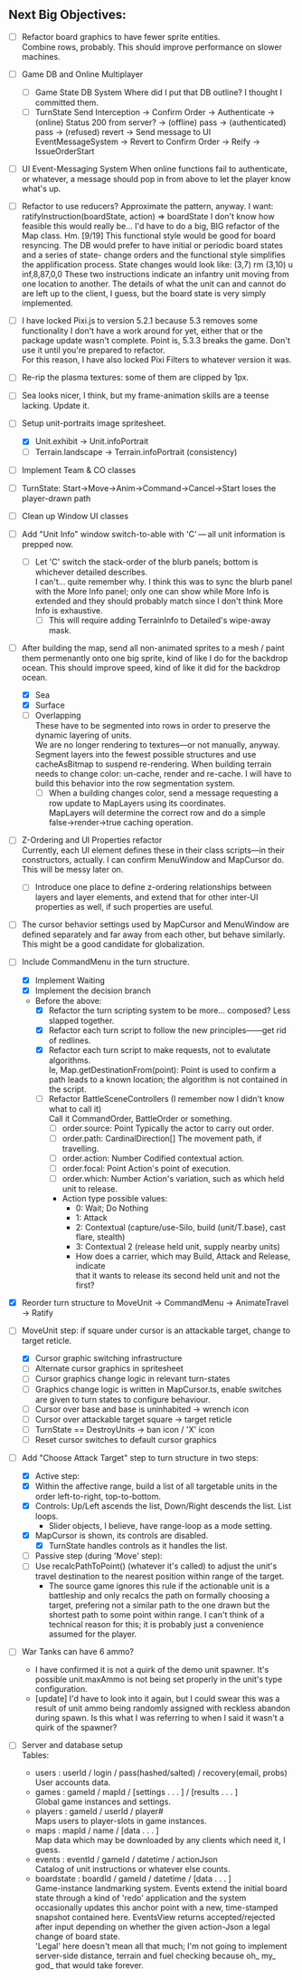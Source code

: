 ## Next Big Objectives:
- [ ] Refactor board graphics to have fewer sprite entities.  
      Combine rows, probably. This should improve performance on slower machines.
- [ ] Game DB and Online Multiplayer
    - [ ] Game State DB System
          Where did I put that DB outline? I thought I committed them.
    - [ ] TurnState Send Interception
          → Confirm Order
          → Authenticate
            → (online) Status 200 from server?
            → (offline) pass
          → (authenticated) pass
          → (refused) revert
            → Send message to UI EventMessageSystem
            → Revert to Confirm Order
          → Reify
          → IssueOrderStart
- [ ] UI Event-Messaging System
      When online functions fail to authenticate, or whatever, a message should pop in
      from above to let the player know what's up.

- [ ] Refactor to use reducers? Approximate the pattern, anyway.
      I want: ratifyInstruction(boardState, action) => boardState
      I don't know how feasible this would really be... I'd have to do a big, BIG refactor
      of the Map class. Hm.
      [9/19] This functional style would be good for board resyncing.
      The DB would prefer to have initial or periodic board states and a series of state-
      change orders and the functional style simplifies the applification process.
      State changes would look like:
        (3,7) rm
        (3,10) u inf,8,87,0,0
      These two instructions indicate an infantry unit moving from one location to another.
      The details of what the unit can and cannot do are left up to the client, I guess,
      but the board state is very simply implemented.

- [ ] I have locked Pixi.js to version 5.2.1 because 5.3 removes some functionality I don't have a work around for yet, either that or the package update wasn't complete. Point is, 5.3.3 breaks the game. Don't use it until you're prepared to refactor.  
    For this reason, I have also locked Pixi Filters to whatever version it was.

- [ ] Re-rip the plasma textures: some of them are clipped by 1px.
- [ ] Sea looks nicer, I think, but my frame-animation skills are a teense lacking. Update it.
- [ ] Setup unit-portraits image spritesheet.
    - [X] Unit.exhibit → Unit.infoPortrait
    - [ ] Terrain.landscape → Terrain.infoPortrait (consistency)

- [ ] Implement Team & CO classes
- [ ] TurnState: Start→Move→Anim→Command→Cancel→Start loses the player-drawn path
- [ ] Clean up Window UI classes
- [ ] Add "Unit Info" window switch-to-able with 'C' — all unit information is prepped now.
    - [ ] Let 'C' switch the stack-order of the blurb panels; bottom is whichever detailed describes.  
        I can't... quite remember why. I think this was to sync the blurb panel with the More Info panel; only one can show while More Info is extended and they should probably match since I don't think More Info is exhaustive.
        - [ ] This will require adding TerrainInfo to Detailed's wipe-away mask.

- [ ] After building the map, send all non-animated sprites to a mesh / paint them permenantly onto one big sprite, kind of like I do for the backdrop ocean. This should improve speed, kind of like it did for the backdrop ocean.
    - [X] Sea
    - [X] Surface
    - [ ] Overlapping  
        These have to be segmented into rows in order to preserve the dynamic layering of units.  
        We are no longer rendering to textures—or not manually, anyway. Segment layers into the fewest possible structures and use cacheAsBitmap to suspend re-rendering. When building terrain needs to change color: un-cache, render and re-cache. I will have to build this behavior into the row segmentation system.
        - [ ] When a building changes color, send a message requesting a row update to MapLayers using its coordinates.  
            MapLayers will determine the correct row and do a simple false→render→true caching operation.

- [ ] Z-Ordering and UI Properties refactor  
    Currently, each UI element defines these in their class scripts—in their constructors, actually. I can confirm MenuWindow and MapCursor do. This will be messy later on.
    - [ ] Introduce one place to define z-ordering relationships between layers and layer elements, and extend that for other inter-UI properties as well, if such properties are useful.

- [ ] The cursor behavior settings used by MapCursor and MenuWindow are defined separately and far away from each other, but behave similarly. This might be a good candidate for globalization.

- [ ] Include CommandMenu in the turn structure.
    - [X] Implement Waiting
    - [X] Implement the decision branch
    - Before the above:
        - [X] Refactor the turn scripting system to be more... composed? Less slapped together.
        - [X] Refactor each turn script to follow the new principles——get rid of redlines.
        - [X] Refactor each turn script to make requests, not to evalutate algorithms.  
            Ie, Map.getDestinationFrom(point): Point is used to confirm a path leads to a known location; the algorithm is not contained in the script.
        - [ ] Refactor BattleSceneControllers (I remember now I didn't know what to call it)  
            Call it CommandOrder, BattleOrder or something.
            - [ ] order.source: Point               Typically the actor to carry out order.
            - [ ] order.path: CardinalDirection[]   The movement path, if travelling.
            - [ ] order.action: Number              Codified contextual action.
            - [ ] order.focal: Point                Action's point of execution.
            - [ ] order.which: Number               Action's variation, such as which held unit to release.
            - Action type possible values:
                - 0: Wait; Do Nothing
                - 1: Attack
                - 2: Contextual (capture/use-Silo, build (unit/T.base), cast flare, stealth)
                - 3: Contextual 2 (release held unit, supply nearby units)
                - How does a carrier, which may Build, Attack and Release, indicate  
                    that it wants to release its second held unit and not the first?

- [x] Reorder turn structure to MoveUnit → CommandMenu → AnimateTravel → Ratify

- [ ] MoveUnit step: if square under cursor is an attackable target, change to target reticle.
    - [X] Cursor graphic switching infrastructure
    - [ ] Alternate cursor graphics in spritesheet
    - [ ] Cursor graphics change logic in relevant turn-states
    - [ ] Graphics change logic is written in MapCursor.ts, enable switches are given to turn states to configure behaviour.
    - [ ] Cursor over base and base is uninhabited → wrench icon
    - [ ] Cursor over attackable target square → target reticle
    - [ ] TurnState == DestroyUnits → ban icon / 'X' icon
    - [ ] Reset cursor switches to default cursor graphics

- [ ] Add "Choose Attack Target" step to turn structure in two steps:
    - [X] Active step:
    - [X] Within the affective range, build a list of all targetable units in the order left-to-right, top-to-bottom.
    - [X] Controls: Up/Left ascends the list, Down/Right descends the list. List loops.
        - Slider objects, I believe, have range-loop as a mode setting.
    - [X] MapCursor is shown, its controls are disabled.
        - [X] TurnState handles controls as it handles the list.
    - [ ] Passive step (during 'Move' step):
    - [ ] Use recalcPathToPoint() (whatever it's called) to adjust the unit's travel destination to the nearest position within range of the target.
        - The source game ignores this rule if the actionable unit is a battleship and only recalcs the path on formally choosing a target, prefering not a similar path to the one drawn but the shortest path to some point within range. I can't think of a technical reason for this; it is probably just a convenience assumed for the player.

- [ ] War Tanks can have 6 ammo?
    - I have confirmed it is not a quirk of the demo unit spawner. It's possible unit.maxAmmo is not being set properly in the unit's type configuration.
    - [update] I'd have to look into it again, but I could swear this was a result of unit ammo being randomly assigned with reckless abandon during spawn. Is this what I was referring to when I said it wasn't a quirk of the spawner?

- [ ] Server and database setup  
    Tables:  
    - users : userId / login / pass(hashed/salted) / recovery(email, probs)
        User accounts data.
    - games : gameId / mapId / [settings . . . ] / [results . . . ]  
        Global game instances and settings.
    - players : gameId / userId / player#  
        Maps users to player-slots in game instances.
    - maps : mapId / name / [data . . . ]  
        Map data which may be downloaded by any clients which need it, I guess.
    - events : eventId / gameId / datetime / actionJson  
        Catalog of unit instructions or whatever else counts.
    - boardstate : boardId / gameId / datetime / [data . . . ]  
        Game-instance landmarking system. Events extend the initial board state through a kind of 'redo' application and the system occasionally updates this anchor point with a new, time-stamped snapshot contained here.
    EventsView returns accepted/rejected after input depending on whether the given action-Json a legal change of board state.  
    'Legal' here doesn't mean all that much; I'm not going to implement server-side distance, terrain and fuel checking because oh_ my_ god_ that would take forever.
